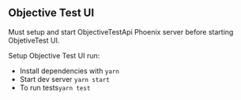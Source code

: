 ## Objective Test UI
Must setup and start ObjectiveTestApi Phoenix server before starting ObjetiveTest UI.

Setup Objective Test UI run:
  * Install dependencies with `yarn`
  * Start dev server `yarn start`
  * To run tests`yarn test` 